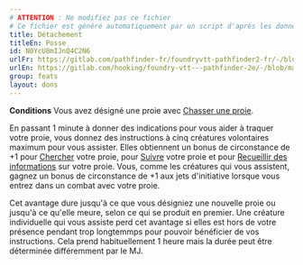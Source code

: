 ```yaml
---
# ATTENTION : Ne modifiez pas ce fichier
# Ce fichier est généré automatiquement par un script d'après les données du module Foundry VTT officiel et de sa traduction
title: Détachement
titleEn: Posse
id: N0YcU8mIJnQ4C2N6
urlFr: https://gitlab.com/pathfinder-fr/foundryvtt-pathfinder2-fr/-/blob/master/data/feats/N0YcU8mIJnQ4C2N6.htm
urlEn: https://gitlab.com/hooking/foundry-vtt---pathfinder-2e/-/blob/master/packs/data/feats.db/posse.json
group: feats
layout: dons
---
```

**Conditions** Vous avez désigné une proie avec [Chasser une proie](../actions/chasser-une-proie.md).

En passant 1 minute à donner des indications pour vous aider à traquer votre proie, vous donnez des instructions à cinq créatures volontaires maximum pour vous assister. Elles obtiennent un bonus de circonstance de +1 pour [Chercher](../actions/chercher.md) votre proie, pour [Suivre](../actions/pister.md) votre proie et pour [Recueillir des informations](../actions/recueillir-des-informations.md) sur votre proie. Vous, comme les créatures qui vous assistent, gagnez un bonus de circonstance de +1 aux jets d'initiative lorsque vous entrez dans un combat avec votre proie.

Cet avantage dure jusqu'à ce que vous désigniez une nouvelle proie ou jusqu'à ce qu'elle meure, selon ce qui se produit en premier. Une créature individuelle qui vous assiste perd cet avantage si elles est hors de votre présence pendant trop longtemmps pour pouvoir bénéficier de vos instructions. Cela prend habituellement 1 heure mais la durée peut être déterminée différemment par le MJ.


